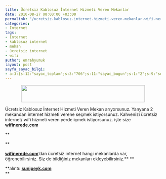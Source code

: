 ```yaml
---
title: Ücretsiz Kablosuz İnternet Hizmeti Veren Mekanlar
date: 2010-08-27 00:00:00 +03:00
permalink: "/ucretsiz-kablosuz-internet-hizmeti-veren-mekanlar-wifi-nerede/"
categories:
- İnternet
tags:
- İnternet
- kablosuz internet
- mekan
- ücretsiz internet
- wifi
author: emrahyumuk
layout: post
sayfa_sayac_bilgi:
- a:3:{s:12:"sayac_toplam";s:3:"706";s:11:"sayac_bugun";s:1:"2";s:9:"son_okuma";s:10:"1364922062";}
---
```


<p style="text-align: center;">
  <img class="aligncenter" title="wifi ücretsiz internet nerede" src="http://www.emrahyumuk.com/images/blog/wifinerede.png" alt="" width="400" height="55" />
</p>

Ücretsiz Kablosuz İnternet Hizmeti Veren Mekan arıyorsunuz. Yanyana 2 mekandan internet hizmeti verene seçmek istiyorsunuz. Kahvenizi ücretsiz internet/ wifi hizmeti veren yerde içmek istiyorsunuz. işte size **<a href="http://www.wifinerede.com" target="_blank">wifinerede.com</a>**

**<!--more-->

  
**

<a href="http://www.wifinerede.com" target="_blank"><strong>wifinerede.com</strong></a>&#8216;dan ücretsiz internet hangi mekanlarda var, öğrenebilirsiniz. Siz de bildiğiniz mekanları ekleyebilirsiniz.** **

**alıntı: **<a href="http://www.sunipeyk.com/ucretsiz-kablosuz-internet-hizmeti-veren-mekanlar/" target="_blank">sunipeyk.com</a>**  
**